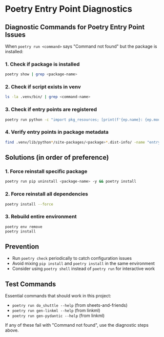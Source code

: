 # Poetry Entry Point Diagnostics

## Diagnostic Commands for Poetry Entry Point Issues

When `poetry run <command>` says "Command not found" but the package is installed:

### 1. Check if package is installed
```bash
poetry show | grep <package-name>
```

### 2. Check if script exists in venv
```bash
ls -la .venv/bin/ | grep <command-name>
```

### 3. Check if entry points are registered
```bash
poetry run python -c "import pkg_resources; [print(f'{ep.name}: {ep.module_name}:{ep.attrs[0]}') for ep in pkg_resources.iter_entry_points('console_scripts') if '<command>' in ep.name]"
```

### 4. Verify entry points in package metadata
```bash
find .venv/lib/python*/site-packages/<package>*.dist-info/ -name "entry_points.txt" -exec cat {} \;
```

## Solutions (in order of preference)

### 1. Force reinstall specific package
```bash
poetry run pip uninstall <package-name> -y && poetry install
```

### 2. Force reinstall all dependencies
```bash
poetry install --force
```

### 3. Rebuild entire environment
```bash
poetry env remove
poetry install
```

## Prevention

- Run `poetry check` periodically to catch configuration issues
- Avoid mixing `pip install` and `poetry install` in the same environment
- Consider using `poetry shell` instead of `poetry run` for interactive work

## Test Commands

Essential commands that should work in this project:
- `poetry run do_shuttle --help` (from sheets-and-friends)
- `poetry run gen-linkml --help` (from linkml)
- `poetry run gen-pydantic --help` (from linkml)

If any of these fail with "Command not found", use the diagnostic steps above.